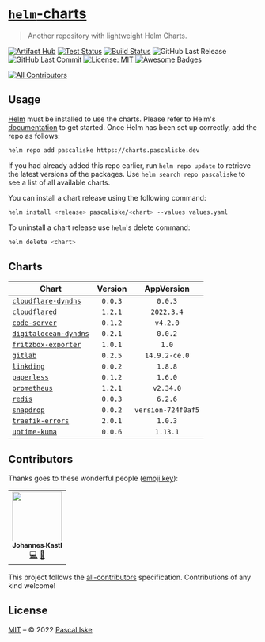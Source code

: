 # [`helm`-charts](https://charts.pascaliske.dev)

> Another repository with lightweight Helm Charts.

[![Artifact Hub](https://img.shields.io/endpoint?url=https://artifacthub.io/badge/repository/pascaliske&style=flat-square)](https://artifacthub.io/packages/search?repo=pascaliske) [![Test Status](https://img.shields.io/github/workflow/status/pascaliske/helm-charts/Test%20Charts/master?label=test&style=flat-square)](https://github.com/pascaliske/helm-charts/actions/workflows/test.yml) [![Build Status](https://img.shields.io/github/workflow/status/pascaliske/helm-charts/Release%20Charts/master?label=build&style=flat-square)](https://github.com/pascaliske/helm-charts/actions/workflows/release.yml) ![GitHub Last Release](https://img.shields.io/github/release-date/pascaliske/helm-charts?label=last%20release&style=flat-square) [![GitHub Last Commit](https://img.shields.io/github/last-commit/pascaliske/helm-charts?style=flat-square)](https://github.com/pascaliske/helm-charts) [![License: MIT](https://img.shields.io/badge/License-MIT-blue.svg?style=flat-square)](https://opensource.org/licenses/MIT) [![Awesome Badges](https://img.shields.io/badge/badges-awesome-green.svg?color=blue&style=flat-square)](https://github.com/Naereen/badges)

<!-- prettier-ignore-start -->
<!-- ALL-CONTRIBUTORS-BADGE:START - Do not remove or modify this section -->
[![All Contributors](https://img.shields.io/badge/all_contributors-1-orange.svg?style=flat-square)](#contributors-)
<!-- ALL-CONTRIBUTORS-BADGE:END -->
<!-- prettier-ignore-end -->

## Usage

[Helm](https://helm.sh) must be installed to use the charts. Please refer to Helm's [documentation](https://helm.sh/docs) to get started. Once Helm has been set up correctly, add the repo as follows:

```sh
helm repo add pascaliske https://charts.pascaliske.dev
```

If you had already added this repo earlier, run `helm repo update` to retrieve the latest versions of the packages. Use `helm search repo pascaliske` to see a list of all available charts.

You can install a chart release using the following command:

```sh
helm install <release> pascaliske/<chart> --values values.yaml
```

To uninstall a chart release use `helm`'s delete command:

```sh
helm delete <chart>
```

## Charts

| Chart                                                                             | Version |     AppVersion     |
| --------------------------------------------------------------------------------- | :-----: | :----------------: |
| [`cloudflare-dyndns`](https://charts.pascaliske.dev/charts/cloudflare-dyndns/)    | `0.0.3` |      `0.0.3`       |
| [`cloudflared`](https://charts.pascaliske.dev/charts/cloudflared)                 | `1.2.1` |     `2022.3.4`     |
| [`code-server`](https://charts.pascaliske.dev/charts/code-server)                 | `0.1.2` |      `v4.2.0`      |
| [`digitalocean-dyndns`](https://charts.pascaliske.dev/charts/digitalocean-dyndns) | `0.2.1` |      `0.0.2`       |
| [`fritzbox-exporter`](https://charts.pascaliske.dev/charts/fritzbox-exporter)     | `1.0.1` |       `1.0`        |
| [`gitlab`](https://charts.pascaliske.dev/charts/gitlab)                           | `0.2.5` |   `14.9.2-ce.0`    |
| [`linkding`](https://charts.pascaliske.dev/charts/linkding)                       | `0.0.2` |      `1.8.8`       |
| [`paperless`](https://charts.pascaliske.dev/charts/paperless)                     | `0.1.2` |      `1.6.0`       |
| [`prometheus`](https://charts.pascaliske.dev/charts/prometheus)                   | `1.2.1` |     `v2.34.0`      |
| [`redis`](https://charts.pascaliske.dev/charts/redis)                             | `0.0.3` |      `6.2.6`       |
| [`snapdrop`](https://charts.pascaliske.dev/charts/snapdrop)                       | `0.0.2` | `version-724f0af5` |
| [`traefik-errors`](https://charts.pascaliske.dev/charts/traefik-errors)           | `2.0.1` |      `1.0.3`       |
| [`uptime-kuma`](https://charts.pascaliske.dev/charts/uptime-kuma)                 | `0.0.6` |      `1.13.1`      |

## Contributors

Thanks goes to these wonderful people ([emoji key](https://allcontributors.org/docs/en/emoji-key)):

<!-- ALL-CONTRIBUTORS-LIST:START - Do not remove or modify this section -->
<!-- prettier-ignore-start -->
<!-- markdownlint-disable -->
<table>
  <tr>
    <td align="center"><a href="https://www.b1-systems.de"><img src="https://avatars.githubusercontent.com/u/26167225?v=4?s=100" width="100px;" alt=""/><br /><sub><b>Johannes Kastl</b></sub></a><br /><a href="https://github.com/pascaliske/helm-charts/commits?author=johanneskastl" title="Code">💻</a> <a href="https://github.com/pascaliske/helm-charts/commits?author=johanneskastl" title="Documentation">📖</a></td>
  </tr>
</table>

<!-- markdownlint-restore -->
<!-- prettier-ignore-end -->

<!-- ALL-CONTRIBUTORS-LIST:END -->

This project follows the [all-contributors](https://github.com/all-contributors/all-contributors) specification. Contributions of any kind welcome!

## License

[MIT](LICENSE.md) – © 2022 [Pascal Iske](https://pascaliske.dev)
